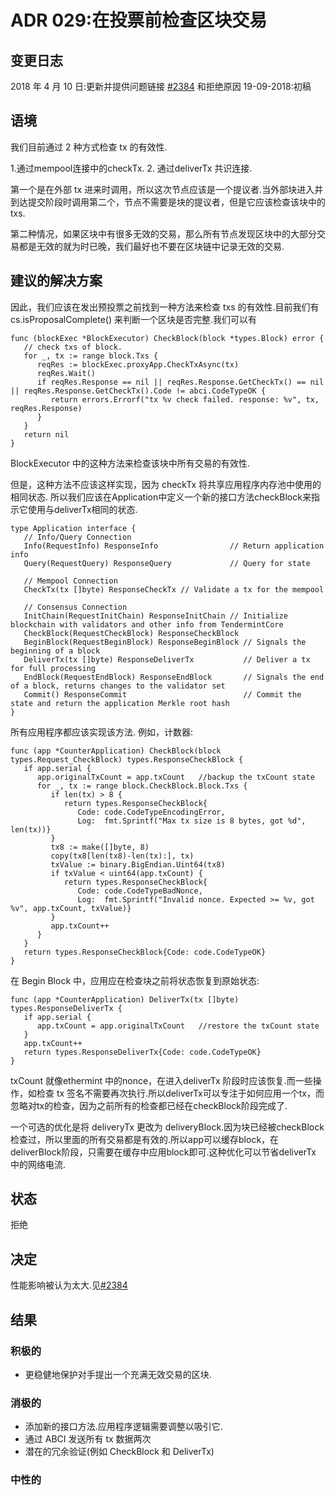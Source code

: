 # ADR 029:在投票前检查区块交易

## 变更日志

2018 年 4 月 10 日:更新并提供问题链接
[#2384](https://github.com/tendermint/tendermint/issues/2384) 和拒绝原因
19-09-2018:初稿

## 语境

我们目前通过 2 种方式检查 tx 的有效性.

1.通过mempool连接中的checkTx.
2. 通过deliverTx 共识连接.

第一个是在外部 tx 进来时调用，所以这次节点应该是一个提议者.当外部块进入并到达提交阶段时调用第二个，节点不需要是块的提议者，但是它应该检查该块中的 txs.

第二种情况，如果区块中有很多无效的交易，那么所有节点发现区块中的大部分交易都是无效的就为时已晚，我们最好也不要在区块链中记录无效的交易.

## 建议的解决方案

因此，我们应该在发出预投票之前找到一种方法来检查 txs 的有效性.目前我们有 cs.isProposalComplete() 来判断一个区块是否完整.我们可以有

```
func (blockExec *BlockExecutor) CheckBlock(block *types.Block) error {
   // check txs of block.
   for _, tx := range block.Txs {
      reqRes := blockExec.proxyApp.CheckTxAsync(tx)
      reqRes.Wait()
      if reqRes.Response == nil || reqRes.Response.GetCheckTx() == nil || reqRes.Response.GetCheckTx().Code != abci.CodeTypeOK {
         return errors.Errorf("tx %v check failed. response: %v", tx, reqRes.Response)
      }
   }
   return nil
}
```

BlockExecutor 中的这种方法来检查该块中所有交易的有效性.

但是，这种方法不应该这样实现，因为 checkTx 将共享应用程序内存池中使用的相同状态. 所以我们应该在Application中定义一个新的接口方法checkBlock来指示它使用与deliverTx相同的状态.

```
type Application interface {
   // Info/Query Connection
   Info(RequestInfo) ResponseInfo                // Return application info
   Query(RequestQuery) ResponseQuery             // Query for state

   // Mempool Connection
   CheckTx(tx []byte) ResponseCheckTx // Validate a tx for the mempool

   // Consensus Connection
   InitChain(RequestInitChain) ResponseInitChain // Initialize blockchain with validators and other info from TendermintCore
   CheckBlock(RequestCheckBlock) ResponseCheckBlock
   BeginBlock(RequestBeginBlock) ResponseBeginBlock // Signals the beginning of a block
   DeliverTx(tx []byte) ResponseDeliverTx           // Deliver a tx for full processing
   EndBlock(RequestEndBlock) ResponseEndBlock       // Signals the end of a block, returns changes to the validator set
   Commit() ResponseCommit                          // Commit the state and return the application Merkle root hash
}
```

所有应用程序都应该实现该方法. 例如，计数器:

```
func (app *CounterApplication) CheckBlock(block types.Request_CheckBlock) types.ResponseCheckBlock {
   if app.serial {
   	  app.originalTxCount = app.txCount   //backup the txCount state
      for _, tx := range block.CheckBlock.Block.Txs {
         if len(tx) > 8 {
            return types.ResponseCheckBlock{
               Code: code.CodeTypeEncodingError,
               Log:  fmt.Sprintf("Max tx size is 8 bytes, got %d", len(tx))}
         }
         tx8 := make([]byte, 8)
         copy(tx8[len(tx8)-len(tx):], tx)
         txValue := binary.BigEndian.Uint64(tx8)
         if txValue < uint64(app.txCount) {
            return types.ResponseCheckBlock{
               Code: code.CodeTypeBadNonce,
               Log:  fmt.Sprintf("Invalid nonce. Expected >= %v, got %v", app.txCount, txValue)}
         }
         app.txCount++
      }
   }
   return types.ResponseCheckBlock{Code: code.CodeTypeOK}
}
```

在 Begin Block 中，应用应在检查块之前将状态恢复到原始状态:

```
func (app *CounterApplication) DeliverTx(tx []byte) types.ResponseDeliverTx {
   if app.serial {
      app.txCount = app.originalTxCount   //restore the txCount state
   }
   app.txCount++
   return types.ResponseDeliverTx{Code: code.CodeTypeOK}
}
```

txCount 就像ethermint 中的nonce，在进入deliverTx 阶段时应该恢复.而一些操作，如检查 tx 签名不需要再次执行.所以deliverTx可以专注于如何应用一个tx，而忽略对tx的检查，因为之前所有的检查都已经在checkBlock阶段完成了.

一个可选的优化是将 deliveryTx 更改为 deliveryBlock.因为块已经被checkBlock检查过，所以里面的所有交易都是有效的.所以app可以缓存block，在deliverBlock阶段，只需要在缓存中应用block即可.这种优化可以节省deliverTx 中的网络电流.



## 状态

拒绝

## 决定

性能影响被认为太大.见[#2384](https://github.com/tendermint/tendermint/issues/2384)

## 结果

### 积极的

- 更稳健地保护对手提出一个充满无效交易的区块.

### 消极的

- 添加新的接口方法.应用程序逻辑需要调整以吸引它.
- 通过 ABCI 发送所有 tx 数据两次
- 潜在的冗余验证(例如 CheckBlock 和
  DeliverTx)

### 中性的
